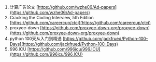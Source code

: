 1. 计算广告论文 [https://github.com/wzhe06/Ad-papers](https://github.com/wzhe06/Ad-papers)
2. Cracking the Coding Interview, 5th Edition [https://github.com/careercup/ctci](https://github.com/careercup/ctci)
3. proxyee-down [https://github.com/proxyee-down-org/proxyee-down](https://github.com/proxyee-down-org/proxyee-down)
4. python 100天从入门到精通 [https://github.com/jackfrued/Python-100-Days](https://github.com/jackfrued/Python-100-Days)
5. 996.ICU [https://github.com/996icu/996.ICU](https://github.com/996icu/996.ICU)
